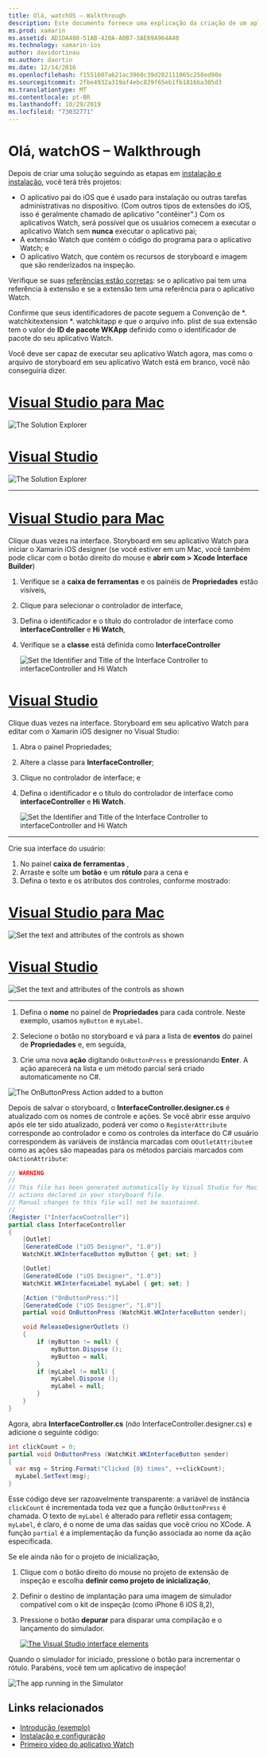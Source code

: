 ```yaml
---
title: Olá, watchOS – Walkthrough
description: Este documento fornece uma explicação da criação de um aplicativo watchOS simples usando o Xamarin. Ele descreve como trabalhar no Visual Studio e Visual Studio para Mac, trabalhar com storyboards e responder a eventos no código.
ms.prod: xamarin
ms.assetid: AD1DA488-51AB-420A-A0B7-3AE69A964A40
ms.technology: xamarin-ios
author: davidortinau
ms.author: daortin
ms.date: 12/14/2016
ms.openlocfilehash: f1551607a621ac3960c39d282111065c258ed90e
ms.sourcegitcommit: 2fbe4932a319af4ebc829f65eb1fb1816ba305d3
ms.translationtype: MT
ms.contentlocale: pt-BR
ms.lasthandoff: 10/29/2019
ms.locfileid: "73032771"
---
```

# <a name="hello-watchos--walkthrough"></a>Olá, watchOS – Walkthrough

Depois de criar uma solução seguindo as etapas em [instalação e instalação](~/ios/watchos/get-started/installation.md), você terá três projetos:

- O aplicativo pai do iOS que é usado para instalação ou outras tarefas administrativas no dispositivo. (Com outros tipos de extensões do iOS, isso é geralmente chamado de aplicativo "contêiner".) Com os aplicativos Watch, será possível que os usuários comecem a executar o aplicativo Watch sem **nunca** executar o aplicativo pai;
- A extensão Watch que contém o código do programa para o aplicativo Watch; e
- O aplicativo Watch, que contém os recursos de storyboard e imagem que são renderizados na inspeção.

Verifique se suas [referências estão corretas](~/ios/watchos/get-started/project-references.md): se o aplicativo pai tem uma referência à extensão e se a extensão tem uma referência para o aplicativo Watch.

Confirme que seus identificadores de pacote seguem a Convenção de \*. watchkitextension \*. watchkitapp e que o arquivo info. plist de sua extensão tem o valor de **ID de pacote WKApp** definido como o identificador de pacote do seu aplicativo Watch.

Você deve ser capaz de executar seu aplicativo Watch agora, mas como o arquivo de storyboard em seu aplicativo Watch está em branco, você não conseguiria dizer.

# <a name="visual-studio-for-mactabmacos"></a>[Visual Studio para Mac](#tab/macos)

![](hello-watch-images/projectstructure.png "The Solution Explorer")

# <a name="visual-studiotabwindows"></a>[Visual Studio](#tab/windows)

![](hello-watch-images/vs-projectstructure.png "The Solution Explorer")

-----

# <a name="visual-studio-for-mactabmacos"></a>[Visual Studio para Mac](#tab/macos)

Clique duas vezes na interface. Storyboard em seu aplicativo Watch para iniciar o Xamarin iOS designer (se você estiver em um Mac, você também pode clicar com o botão direito do mouse e **abrir com > Xcode Interface Builder**)

1. Verifique se a **caixa de ferramentas** e os painéis de **Propriedades** estão visíveis,
1. Clique para selecionar o controlador de interface,
1. Defina o identificador e o título do controlador de interface como **interfaceController** e **Hi Watch**,
1. Verifique se a **classe** está definida como **InterfaceController**

    ![](hello-watch-images/interfacecontrollerattributes.png "Set the Identifier and Title of the Interface Controller to interfaceController and Hi Watch")

# <a name="visual-studiotabwindows"></a>[Visual Studio](#tab/windows)

Clique duas vezes na interface. Storyboard em seu aplicativo Watch para editar com o Xamarin iOS designer no Visual Studio:

1. Abra o painel Propriedades;
1. Altere a classe para **InterfaceController**;
1. Clique no controlador de interface; e
1. Defina o identificador e o título do controlador de interface como **interfaceController** e **Hi Watch**.

    ![](hello-watch-images/vs-interfacecontrollerattributes.png "Set the Identifier and Title of the Interface Controller to interfaceController and Hi Watch")

-----

Crie sua interface do usuário:

1. No painel **caixa de ferramentas** ,
1. Arraste e solte um **botão** e um **rótulo** para a cena e
1. Defina o texto e os atributos dos controles, conforme mostrado:

# <a name="visual-studio-for-mactabmacos"></a>[Visual Studio para Mac](#tab/macos)

![](hello-watch-images/draganddrop.png "Set the text and attributes of the controls as shown")

# <a name="visual-studiotabwindows"></a>[Visual Studio](#tab/windows)

![](hello-watch-images/vs-draganddrop.png "Set the text and attributes of the controls as shown")

-----

1. Defina o **nome** no painel de **Propriedades** para cada controle. Neste exemplo, usamos `myButton` e `myLabel`.

1. Selecione o botão no storyboard e vá para a lista de **eventos** do painel de **Propriedades** e, em seguida,

1. Crie uma nova **ação** digitando `OnButtonPress` e pressionando **Enter**.
  A ação aparecerá na lista e um método parcial será criado automaticamente no C#.

![](hello-watch-images/buttonaction.png "The OnButtonPress Action added to a button")

Depois de salvar o storyboard, o **InterfaceController.designer.cs** é atualizado com os nomes de controle e ações. Se você abrir esse arquivo após ele ter sido atualizado, poderá ver como o `RegisterAttribute` corresponde ao controlador e como os controles da interface do C# usuário correspondem às variáveis de instância marcadas com o`OutletAttribute`e como as ações são mapeadas para os métodos parciais marcados com o`ActionAttribute`:

```csharp
// WARNING
//
// This file has been generated automatically by Visual Studio for Mac from the outlets and
// actions declared in your storyboard file.
// Manual changes to this file will not be maintained.
//
[Register ("InterfaceController")]
partial class InterfaceController
{
    [Outlet]
    [GeneratedCode ("iOS Designer", "1.0")]
    WatchKit.WKInterfaceButton myButton { get; set; }

    [Outlet]
    [GeneratedCode ("iOS Designer", "1.0")]
    WatchKit.WKInterfaceLabel myLabel { get; set; }

    [Action ("OnButtonPress:")]
    [GeneratedCode ("iOS Designer", "1.0")]
    partial void OnButtonPress (WatchKit.WKInterfaceButton sender);

    void ReleaseDesignerOutlets ()
    {
        if (myButton != null) {
            myButton.Dispose ();
            myButton = null;
        }
        if (myLabel != null) {
            myLabel.Dispose ();
            myLabel = null;
        }
    }
}
```

Agora, abra **InterfaceController.cs** (*não* InterfaceController.designer.cs) e adicione o seguinte código:

```csharp
int clickCount = 0;
partial void OnButtonPress (WatchKit.WKInterfaceButton sender)
{
  var msg = String.Format("Clicked {0} times", ++clickCount);
  myLabel.SetText(msg);
}
```

Esse código deve ser razoavelmente transparente: a variável de instância `clickCount` é incrementada toda vez que a função `OnButtonPress` é chamada. O texto de `myLabel` é alterado para refletir essa contagem; `myLabel`, é claro, é o nome de uma das saídas que você criou no XCode. A função `partial` é a implementação da função associada ao nome da ação especificada.

Se ele ainda não for o projeto de inicialização,

1. Clique com o botão direito do mouse no projeto de extensão de inspeção e escolha **definir como projeto de inicialização**,

1. Definir o destino de implantação para uma imagem de simulador compatível com o kit de inspeção (como iPhone 6 iOS 8,2),

1. Pressione o botão **depurar** para disparar uma compilação e o lançamento do simulador.

    [![](hello-watch-images/readytodebug-sml.png "The Visual Studio interface elements")](hello-watch-images/readytodebug.png#lightbox)

Quando o simulador for iniciado, pressione o botão para incrementar o rótulo.
Parabéns, você tem um aplicativo de inspeção!

![](hello-watch-images/running.png "The app running in the Simulator")

## <a name="related-links"></a>Links relacionados

- [Introdução (exemplo)](https://docs.microsoft.com/samples/xamarin/ios-samples/watchkit-gettingstarted)
- [Instalação e configuração](~/ios/watchos/get-started/installation.md)
- [Primeiro vídeo do aplicativo Watch](https://blog.xamarin.com/your-first-watch-kit-app/)
